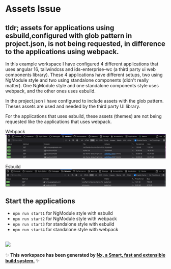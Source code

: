 # Assets Issue

## tldr; assets for applications using esbuild,configured with glob pattern in project.json, is not being requested, in difference to the applications using webpack.

In this example workspace I have configured 4 different applications that uses angular 16, tailwindcss and ids-enterprise-wc (a third party ui web components library). These 4 applications have different setups, two using NgModule style and two using standalone components (didn't really matter). One NgModule style and one standalone components style uses webpack, and the other ones uses esbuild.

In the project.json i have configured to include assets with the glob pattern. Theses assets are used and needed by the third party UI library.

For the applications that uses esbuild, these assets (themes) are not being requested like the applications that uses webpack.

Webpack
![Webpack](image.png)

Esbuild
![Esbuild](image-1.png)

## Start the applications

- `npm run start1` for NgModule style with esbuild
- `npm run start2` for NgModule style with webpack
- `npm run start3` for standalone style with esbuild
- `npm run start4` for standalone style with webpack

##

<a alt="Nx logo" href="https://nx.dev" target="_blank" rel="noreferrer"><img src="https://raw.githubusercontent.com/nrwl/nx/master/images/nx-logo.png" width="45"></a>

✨ **This workspace has been generated by [Nx, a Smart, fast and extensible build system.](https://nx.dev)** ✨
